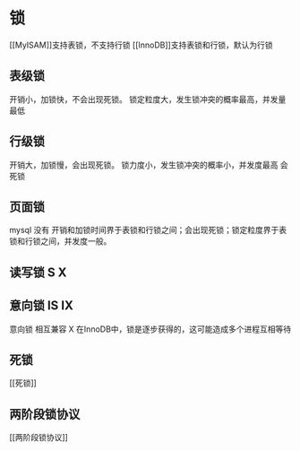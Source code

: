 # 锁

[[MyISAM]]支持表锁，不支持行锁
[[InnoDB]]支持表锁和行锁，默认为行锁


## 表级锁
开销小，加锁快，不会出现死锁。
锁定粒度大，发生锁冲突的概率最高，并发量最低
## 行级锁
开销大，加锁慢，会出现死锁。
锁力度小，发生锁冲突的概率小，并发度最高
会死锁

## 页面锁
mysql 没有
开销和加锁时间界于表锁和行锁之间；会出现死锁；锁定粒度界于表锁和行锁之间，并发度一般。


## 读写锁 S X
## 意向锁 IS IX
意向锁 相互兼容
X 
在InnoDB中，锁是逐步获得的，这可能造成多个进程互相等待

## 死锁
[[死锁]]



## 两阶段锁协议
[[两阶段锁协议]]